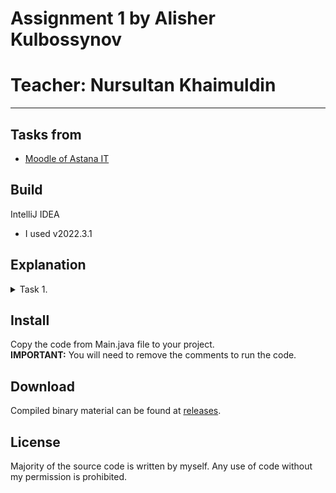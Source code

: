 # Assignment 1 by Alisher Kulbossynov
# Teacher: Nursultan Khaimuldin
---

## Tasks from
- [Moodle of Astana IT](https://moodle.astanait.edu.kz/mod/assign/view.php?id=78445)

## Build
IntelliJ IDEA
- I used v2022.3.1

## Explanation
<details>
<summary>Task 1.</summary>
This task creates an array of integers and then calls a function called findMin to find the minimum value in that array. The findMin function is a recursive function that takes an array and the length of that array as inputs and returns the minimum value in the array.
 
<summary>Task 2.</summary>
This task creates an array of integers and then calls a function called findAvg to find the average value of the elements in the array. The findAvg function is a recursive function that takes an array and the length of that array as inputs and returns the sum of the elements in the array.

</details>

## Install
 Copy the code from Main.java file to your project.  
 **IMPORTANT:** You will need to remove the comments to run the code.

## Download
Compiled binary material can be found at [releases](https://github.com/alisheriq/algorithms/tree/master/src).

## License
Majority of the source code is written by myself.
Any use of code without my permission is prohibited.
